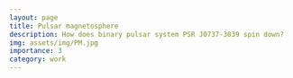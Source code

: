 ```yaml
---
layout: page
title: Pulsar magnetosphere
description: How does binary pulsar system PSR J0737-3039 spin down?
img: assets/img/PM.jpg
importance: 3
category: work
---
```

